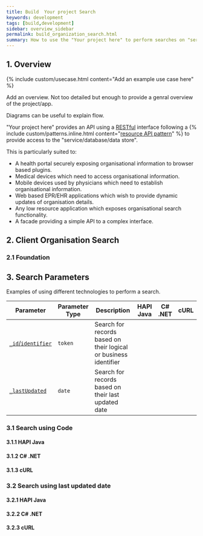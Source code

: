 ```yaml
---
title: Build  Your project Search
keywords: development
tags: [build,development]
sidebar: overview_sidebar
permalink: build_organization_search.html
summary: How to use the "Your project here" to perform searches on "service here", containing examples that use different technologies to perform a search. This includes HAPI Java, C# .NET and cURL.
---
```



## 1. Overview ##

{% include custom/usecase.html content="Add an example use case here" %}


Add an overview. Not too detailed but enough to provide a genral overview of the project/app.

Diagrams can be useful to explain flow.

"Your project here" provides an API using a [RESTful](https://en.wikipedia.org/wiki/Representational_state_transfer) interface following a {% include custom/patterns.inline.html content="[resource API pattern](http://www.servicedesignpatterns.com/WebServiceAPIStyles/ResourceAPI)" %} to provide access to the "service/database/data store".

This is particularly suited to:
* A health portal securely exposing organisational information to browser based plugins.
* Medical devices which need to access organisational information.
* Mobile devices used by physicians which need to establish organisational information.
* Web based EPR/EHR applications which wish to provide dynamic updates of organisation details.
* Any low resource application which exposes organisational search functionality.
* A facade providing a simple API to a complex interface.

## 2. Client Organisation Search ##

### 2.1 Foundation ###


## 3. Search Parameters ##

Examples of using different technologies to perform a search.

| Parameter | Parameter Type | Description | HAPI Java | C# .NET | cURL |
|------|------|-------------|------|------|------|
| <a href="build_organization_search.html#31-search-using-code">`_id`/`identifier`</a>|`token`|Search for records based on their logical or business identifier|<a href="build_organization_search.html#311-hapi-java"><i class="fa fa-code"></i></a> | <a href="build_organization_search.html#312-c-net"><i class="fa fa-code"></i></a> | <a href="build_organization_search.html#313-curl"><i class="fa fa-code"></i></a> |
| <a href="build_organization_search.html#32-search-using-last-updated-date">`_lastUpdated`</a> |`date`| Search for records based on their last updated date| <a href="build_organization_search.html#321-hapi-java"><i class="fa fa-code"></i></a>| <a href="build_organization_search.html#322-c-net"><i class="fa fa-code"></i></a>|<a href="build_organization_search.html#323-curl"><i class="fa fa-code"></i></a>|


### 3.1 Search using Code ###


#### 3.1.1 HAPI Java ####


#### 3.1.2 C# .NET ####


#### 3.1.3 cURL ####


### 3.2 Search using last updated date ###


#### 3.2.1 HAPI Java ####


#### 3.2.2 C# .NET ####


#### 3.2.3 cURL ####

      


